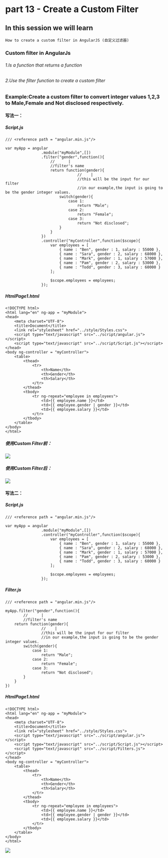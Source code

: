# part 13 - Create a Custom Filter

## In this session we will learn

    How to create a custom filter in AngularJS (自定义过滤器)

### Custom filter in AngularJs

###### 1.Is a function that returns a function
###### 2.Use the filter function to create a custom filter

### Example:Create a custom filter to convert integer values 1,2,3 to Male,Female and Not disclosed respectively.

#### 写法一：

#####    Script.js
    /// <reference path = "angular.min.js"/>

    var myApp = angular
                    .module("myModule",[])
                    .filter("gender",function(){
                        //      |
                        //filter's name
                        return function(gender){
                                    //    |
                                    //this will be the input for our filter
                                    //in our example,the input is going to be the gender integer values.
                            switch(gender){
                                case 1:
                                    return "Male";
                                case 2:
                                    return "Female";
                                case 3:
                                    return "Not disclosed";
                            }
                        }
                    })
                    .controller("myController",function($scope){
                        var employees = [
                            { name : "Ben", gender : 1, salary : 55000 },
                            { name : "Sara", gender : 2, salary : 68000 },
                            { name : "Mark", gender : 1, salary : 57000 },
                            { name : "Pam", gender : 2, salary : 53000 },
                            { name : "Todd", gender : 3, salary : 60000 }
                        ];
                    
                        $scope.employees = employees;
                    });

#####    HtmlPage1.html
    <!DOCTYPE html>
    <html lang="en" ng-app = "myModule">
    <head>
        <meta charset="UTF-8">
        <title>Document</title>
        <link rel="stylesheet" href="../style/Styles.css">
        <script type="text/javascript" src="../script/angular.js"></script>
        <script type="text/javascript" src="../script/Script.js"></script>
    </head>
    <body ng-controller = "myController">
        <table>
            <thead>
                <tr>
                    <th>Name</th>
                    <th>Gender</th>
                    <th>Salary</th>
                </tr>
            </thead>
            <tbody>
                <tr ng-repeat="employee in employees">
                    <td>{{ employee.name }}</td>
                    <td>{{ employee.gender | gender }}</td>
                    <td>{{ employee.salary }}</td>
                </tr>
            </tbody>
        </table>
    </body>
    </html>

##### 使用Custom Filter前：
![](../img/noUseCustomFilter.png)
##### 使用Custom Filter后：
![](../img/useCustomFilter.png)

#### 写法二：

#####    Script.js
    /// <reference path = "angular.min.js"/>

    var myApp = angular
                    .module("myModule",[])
                    .controller("myController",function($scope){
                        var employees = [
                            { name : "Ben", gender : 1, salary : 55000 },
                            { name : "Sara", gender : 2, salary : 68000 },
                            { name : "Mark", gender : 1, salary : 57000 },
                            { name : "Pam", gender : 2, salary : 53000 },
                            { name : "Todd", gender : 3, salary : 60000 }
                        ];
                    
                        $scope.employees = employees;
                    });

#####    Filter.js
    /// <reference path = "angular.min.js"/>

    myApp.filter("gender",function(){
            //      |
            //filter's name
        return function(gender){
                    //    |
                    //this will be the input for our filter
                    //in our example,the input is going to be the gender integer values.
            switch(gender){
                case 1:
                    return "Male";
                case 2:
                    return "Female";
                case 3:
                    return "Not disclosed";
            }
        }
    })

#####    HtmlPage1.html
    <!DOCTYPE html>
    <html lang="en" ng-app = "myModule">
    <head>
        <meta charset="UTF-8">
        <title>Document</title>
        <link rel="stylesheet" href="../style/Styles.css">
        <script type="text/javascript" src="../script/angular.js"></script>
        <script type="text/javascript" src="../script/Script.js"></script>
        <script type="text/javascript" src="../script/Filters.js"></script>
    </head>
    <body ng-controller = "myController">
        <table>
            <thead>
                <tr>
                    <th>Name</th>
                    <th>Gender</th>
                    <th>Salary</th>
                </tr>
            </thead>
            <tbody>
                <tr ng-repeat="employee in employees">
                    <td>{{ employee.name }}</td>
                    <td>{{ employee.gender | gender }}</td>
                    <td>{{ employee.salary }}</td>
                </tr>
            </tbody>
        </table>
    </body>
    </html>

![](../img/CustomFilter.png)